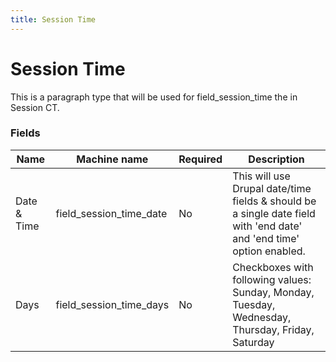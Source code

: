```yaml
---
title: Session Time
---
```


# Session Time
This is a paragraph type that will be used for field_session_time the in Session CT.

### Fields
| Name  | Machine name | Required | Description |
| ------------- | ------------- | ------------- | ------------- |
| Date & Time  | field\_session\_time_date  | No | This will use Drupal date/time fields & should be a single date field with 'end date' and 'end time' option enabled. |
| Days  | field\_session\_time_days  | No | Checkboxes with following values: Sunday, Monday, Tuesday, Wednesday, Thursday, Friday, Saturday |)

